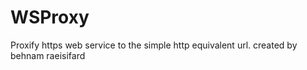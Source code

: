 # WSProxy
Proxify https web service to the simple http equivalent url. created by behnam raeisifard
